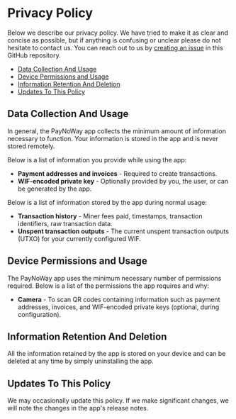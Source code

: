 # Privacy Policy

Below we describe our privacy policy. We have tried to make it as clear and concise as possible, but if anything is confusing or unclear please do not hesitate to contact us. You can reach out to us by [creating an issue](https://github.com/samotari/paynoway/issues/new) in this GitHub repository.

* [Data Collection And Usage](#data-collection-and-usage)
* [Device Permissions and Usage](#device-permissions-and-usage)
* [Information Retention And Deletion](#information-retention-and-deletion)
* [Updates To This Policy](#updates-to-this-policy)


## Data Collection And Usage

In general, the PayNoWay app collects the minimum amount of information necessary to function. Your information is stored in the app and is never stored remotely.

Below is a list of information you provide while using the app:

* __Payment addresses and invoices__ - Required to create transactions.
* __WIF-encoded private key__ - Optionally provided by you, the user, or can be generated by the app.

Below is a list of information stored by the app during normal usage:

* __Transaction history__ - Miner fees paid, timestamps, transaction identifiers, raw transaction data.
* __Unspent transaction outputs__ - The current unspent transaction outputs (UTXO) for your currently configured WIF.


## Device Permissions and Usage

The PayNoWay app uses the minimum necessary number of permissions required. Below is a list of the permissions the app requires and why:

* __Camera__ - To scan QR codes containing information such as payment addresses, invoices, and WIF-encoded private keys (optional, during configuration).


## Information Retention And Deletion

All the information retained by the app is stored on your device and can be deleted at any time by simply uninstalling the app.


## Updates To This Policy

We may occasionally update this policy. If we make significant changes, we will note the changes in the app's release notes.

